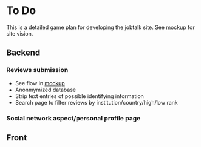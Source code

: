 # To Do

This is a detailed game plan for developing the jobtalk site. See [mockup](https://github.com/voxverus/JobTalk/blob/master/jobTalk%20mockup.pdf) for site vision.

## Backend
### Reviews submission
* See flow in [mockup](https://github.com/voxverus/JobTalk/blob/master/jobTalk%20mockup.pdf)
* Anonmymized database
* Strip text entries of possible identifying information
* Search page to filter reviews by institution/country/high/low rank

### Social network aspect/personal profile page

## Front
